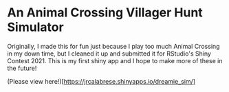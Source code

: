 # An Animal Crossing Villager Hunt Simulator

Originally, I made this for fun just because I play too much Animal Crossing in my down time, but I cleaned it up and submitted it for RStudio's Shiny Contest 2021. 
This is my first shiny app and I hope to make more of these in the future!

(Please view here!)[https://jrcalabrese.shinyapps.io/dreamie_sim/]
